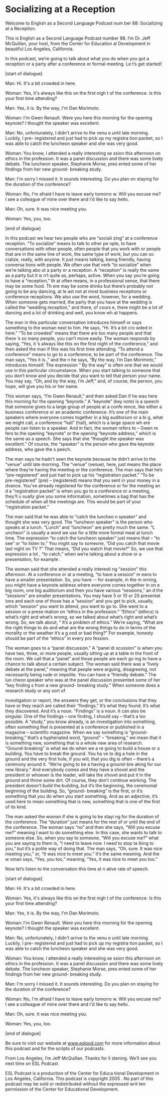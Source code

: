 # Socializing at a Reception

Welcome to English as a Second Language Podcast num ber 88: Socializing at a Reception.

This is English as a Second Language Podcast number  88. I’m Dr. Jeff McQuillan, your host, from the Center for Education al Development in beautiful Los Angeles, California.

In this podcast, we’re going to talk about what you  do when you got a reception or a party after a conference or formal meeting. Le t’s get started!

[start of dialogue]

Man: Hi. It's a bit crowded in here.

Woman: Yes, it's always like this on the first nigh t of the conference. Is this your first time attending?

Man: Yes, it is. By the way, I'm Dan Morimoto.

Woman: I'm Gwen Renault. Were you here this morning  for the opening keynote? I thought the speaker was excellent.

Man: No, unfortunately, I didn't arrive to the venu e until late morning. Luckily, I pre- registered and just had to pick up my registra tion packet, so I was able to catch the luncheon speaker and she was very good.

Woman: You know, I attended a really interesting se ssion this afternoon on ethics in the profession. It was a panel discussion  and there was some lively debate. The luncheon speaker, Stephanie Morse, pres ented some of her findings from her new ground- breaking study.

Man: I'm sorry I missed it. It sounds interesting. Do you plan on staying for the duration of the conference?

Woman: No, I'm afraid I have to leave early tomorro w. Will you excuse me? I see a colleague of mine over there and I'd like to say hello.

Man: Oh, sure. It was nice meeting you.

Woman: Yes, you, too.

[end of dialogue]

In this podcast we hear two people who are “sociali zing” at a conference reception. “To socialize” means to talk to other pe ople, to have conversations with other people, often people that you work with or people that are in the same line of work, the same type of work, but you can so cialize, really, with anyone. It just means talking, being friendly, having conversa tions with people. We often use that verb “to socialize” when we’re talking abo ut a party or a reception. A “reception” is really the same as a party but it is n’t quite as, perhaps, active. When you say you’re going to have a “reception,” th at often means, in a professional sense, that there may be some food. Th ere may be some drinks but there’s probably not going to be any dancing, at le ast not at most business receptions or conference receptions. We also use the word, however, for a wedding. When someone gets married, the party that you have at the wedding is called the “wedding reception,” and there, of cours e, there might be a lot of dancing and a lot of drinking and well, you know wh at happens.

The man in this particular conversation introduces himself or says something to the woman next to him. He says, “Hi. It’s a bit cro wded in here.” “To be crowded” means that there are too many people and that there ’s so many people, you can’t move easily. The woman responds by saying, “Yes, it ’s always like this on the first night of the conference,” and then asked the man if this was his first time attending. “To attend a conference” means to go to a conference, to be part of the conference. The man says, “Yes it is.,” and the n he says, “By the way, I’m Dan Morimoto,” introduces himself. The expression “ By the way” is often one that we would use in this particular circumstance. When you start talking to someone that you don’t know and you decide that you want to  tell that person your name. You may say, “Oh, and by the way, I’m Jeff,” and, of course, the person, you hope, will give you his or her name.

This woman says, “I’m Gwen Renault,” and then asked  Dan if he was here this morning for the opening “keynote.” A “keynote” (key note) is a speech that someone gives to a large group of people at a confe rence, like either a business conference or an academic conference. It’s one of the main speakers where everyone comes together in a big auditorium or a bi g, what we might call, a conference “hall” (hall), which is a large space wh ere people can listen to a speaker. And in fact, the woman refers to – Gwen re fers to  the opening “keynote” or the opening “keynote address,” which is the same as a speech. She says that she “thought the speaker was excellent.” Of course, the “speaker” is the person who gave the keynote address, who gave the s peech.

 The man says he hadn’t seen the keynote because he didn’t arrive to the “venue” until late morning. The “venue” (venue), here, just  means the place where they’re having the meeting or the conference. The man says that he’s “pre-registered” and just had to pick up his “registration packet.” “To be pre-registered” (pre) – (registered) means that you sent in your money in a dvance. You’ve already registered for the conference or for the meeting an d a “registration packet” is when you go to a conference or a meeting, they’ll u sually give you some information, sometimes a bag that has the schedule of when all the meetings are. This would be part of your “registration packet.”

The man said that he was able to “catch the luncheo n speaker” and thought she was very good. The “luncheon speaker” is the person  who speaks at a lunch. “Lunch” and “luncheon” are pretty much the same. “L uncheon” is usually a word we use for a little more formal meal at lunch time.  The expression “to catch the luncheon speaker” just means that – “to see” or “to  listen to.” You might say to someone, “Did you catch that movie last night on TV ?” That means, “Did you watch that movie?” So, we use that expression a lot , “to catch,” when we’re talking about a show or a presentation, for example .

The woman said that she attended a really interesti ng “session” this afternoon. At a conference or at a meeting, “to have a session” m eans to have a smaller presentation. So, you have -- for example, in the m orning, you might have a keynote address where everyone comes together in on e big room, one big auditorium and then you have various “sessions,” an d the “sessions” are smaller presentations. You may have 5 or 10 or 20 presentat ions and each one of those has a “session” and you get to pick, usually, which  “session” you want to attend, you want to go to. She went to a session or a prese ntation on “ethics in the profession.” “Ethics” (ethics) is what’s right and what’s wrong, so we talked about what’s right and what’s wrong. So, we talk about, “ It’s a problem of ethics.” We’re saying, “What are the right things to do and what are the wrong things to do in terms of the morality or the weather it’s a g ood or bad thing?” For example, honesty should be part of the “ethics” in every pro fession.

The woman goes to a “panel discussion.” A “panel di scussion” is when you have two, three, or more people, usually sitting up at a  table in the front of the room. We call that a “panel” and those people are each go ing to have a chance to talk about a certain subject. The woman said there was a  “lively debate at the panel,” meaning that people were arguing, disagreeing, not necessarily being rude or impolite. You can have a “friendly debate.” The lun cheon speaker who was at the panel discussion presented some of her “key finding s from a new ground- breaking study.” When someone does a research study  or any sort of

investigation or report, the answers they get, or the conclusions that they have or they reach are called their “findings.” It’s what they found. It’s what they discovered. And it’s a noun. “Findings” is a noun. It can also be singular. One of the findings – one finding, I should say – that’s a lso possible. A “study,” you know already, is an investigation into something, often something that is presented at a conference or published in a magazine – scientific magazine. When we say something is “ground-breaking,” that’s a hyphenated  word, “ground” – “breaking,” we mean that it is something new, something that is  a whole new area of research. “Ground-breaking” is what we do when we a re going to build a house or a building. You have to break the ground. You ha ve to dig a hole in the ground and the very first hole, if you will, that you dig is often – there’s a ceremony around it. “We’re going to be a having a ground-bre aking for our new library.” And everybody comes and they have a shovel and the president or whoever is the leader, will take the shovel and put it in the ground and throw some dirt. Of course, they don’t continue working. The president doesn’t build the building, but it’s the beginning, the ceremonial beginning of the  building. So, “ground- breaking” is the first, or it’s something that you do when you start something. And as an adjective, it’s used here to mean something that is new, something that is one of the first of its kind.

The man asked the woman if she is going to be stayi ng for the duration of the conference. The “duration” just means for the rest of or until the end of the conference. The woman says “no” and then she says, “Will you excuse me?” meaning I want to do something else.  In this case,  she wants to talk to someone else. So, when you say to someone, “Will you excuse  me?” what you are saying to them is, “I need to leave now. I need to stop ta lking to you,” but it’s a polite way of doing that. The man says, “Oh, sure. It was nice meeting you,” or, “It was nice to meet you.” It’s the same meaning. And the w oman says, “Yes, you too,” meaning, “Yes, it was nice to meet you too.”

Now let’s listen to the conversation this time at n ative rate of speech.

[start of dialogue]

Man: Hi. It's a bit crowded in here.

Woman: Yes, it's always like this on the first nigh t of the conference. Is this your first time attending?

Man: Yes, it is. By the way, I'm Dan Morimoto.

Woman: I'm Gwen Renault. Were you here this morning  for the opening keynote? I thought the speaker was excellent.

Man: No, unfortunately, I didn't arrive to the venu e until late morning. Luckily, I pre- registered and just had to pick up my registra tion packet, so I was able to catch the luncheon speaker and she was very good.

Woman: You know, I attended a really interesting se ssion this afternoon on ethics in the profession. It was a panel discussion  and there was some lively debate. The luncheon speaker, Stephanie Morse, pres ented some of her findings from her new ground- breaking study.

Man: I'm sorry I missed it. It sounds interesting. Do you plan on staying for the duration of the conference?

Woman: No, I'm afraid I have to leave early tomorro w. Will you excuse me? I see a colleague of mine over there and I'd like to say hello.

Man: Oh, sure. It was nice meeting you.

Woman: Yes, you, too.

[end of dialogue]

Be sure to visit our website at www.eslpod.com for more information about this podcast and for the scripts of our podcasts.

From Los Angeles, I’m Jeff McQuillan. Thanks for li stening. We’ll see you next time on ESL Podcast

ESL Podcast is a production of the Center for Educa tional Development in Los Angeles, California. This podcast is copyright 2005 . No part of this podcast may be sold or redistributed without the expressed writ ten permission of the Center for Educational Development.

